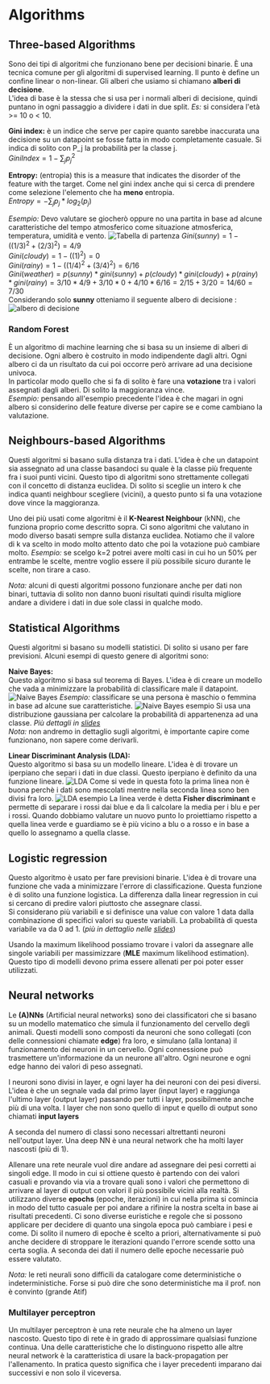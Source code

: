 # Algorithms

## Three-based Algorithms

Sono dei tipi di algoritmi che funzionano bene per decisioni binarie. È una tecnica comune per gli algoritmi di supervised learning. Il punto è define un confine linear o non-linear.
Gli alberi che usiamo si chiamano **alberi di decisione**.  
L'idea di base è la stessa che si usa per i normali alberi di decisione, quindi puntano in ogni passaggio a dividere i dati in due split. *Es:* si considera l'età >= 10 o < 10.

**Gini index:** è un indice che serve per capire quanto sarebbe inaccurata una decisione su un datapoint se fosse fatta in modo completamente casuale. Si indica di solito con P_j la probabilità per la classe j.  
$GiniIndex = 1-\sum_j{p_j^2}$

**Entropy:** (entropia) this is a measure that indicates the disorder of the feature with the target. Come nel gini index anche qui si cerca di prendere come selezione l'elemento che ha **meno** entropia.  
$Entropy = -\sum_j{p_j * log_2(p_j)}$

*Esempio:* Devo valutare se giocherò oppure no una partita in base ad alcune caratteristiche del tempo atmosferico come situazione atmosferica, temperatura, umidità e vento.
![Tabella di partenza](../Screenshots/sunny_rainy_cloudy)
$Gini(sunny) = 1-((1/3)^2 + (2/3)^2) = 4/9$  
$Gini(cloudy) = 1-((1)^2) = 0$  
$Gini(rainy) = 1-((1/4)^2 + (3/4)^2) = 6/16$  
$Gini(weather) = p(sunny)*gini(sunny) + p(cloudy)*gini(cloudy) + p(rainy)*gini(rainy) = 3/10 * 4/9 + 3/10 * 0 + 4/10 * 6/16 = 2/15 + 3/20 = 14/60 = 7/30$  
Considerando solo **sunny** otteniamo il seguente albero di decisione :
![albero di decisione](../Screenshots/decision_tree)

### Random Forest

È un algoritmo di machine learning che si basa su un insieme di alberi di decisione. Ogni albero è costruito in modo indipendente dagli altri. Ogni albero ci da un risultato da cui poi occorre però arrivare ad una decisione univoca.  
In particolar modo quello che si fa di solito è fare una **votazione** tra i valori assegnati dagli alberi. Di solito la maggioranza vince.  
*Esempio:* pensando all'esempio precedente l'idea è che magari in ogni albero si considerino delle feature diverse per capire se e come cambiano la valutazione.

## Neighbours-based Algorithms

Questi algoritmi si basano sulla distanza tra i dati. L'idea è che un datapoint sia assegnato ad una classe basandoci su quale è la classe più frequente fra i suoi punti vicini. Questo tipo di algoritmi sono strettamente collegati con il concetto di distanza euclidea. Di solito si sceglie un intero k che indica quanti neighbour scegliere (vicini), a questo punto si fa una votazione dove vince la maggioranza.

Uno dei più usati come algoritmi è il **K-Nearest Neighbour** (kNN), che funziona proprio come descritto sopra. Ci sono algoritmi che valutano in modo diverso basati sempre sulla distanza euclidea. Notiamo che il valore di k va scelto in modo molto attento dato che poi la votazione può cambiare molto. *Esempio:* se scelgo k=2 potrei avere molti casi in cui ho un 50% per entrambe le scelte, mentre voglio essere il più possibile sicuro durante le scelte, non tirare a caso.

*Nota:* alcuni di questi algoritmi possono funzionare anche per dati non binari, tuttavia di solito non danno buoni risultati quindi risulta migliore andare a dividere i dati in due sole classi in qualche modo.

## Statistical Algorithms

Questi algoritmi si basano su modelli statistici. Di solito si usano per fare previsioni. Alcuni esempi di questo genere di algoritmi sono:

**Naive Bayes:**  
Questo algoritmo si basa sul teorema di Bayes. L'idea è di creare un modello che vada a minimizzare la probabilità di classificare male il datapoint.
![Naive Bayes](../Screenshots/naive_bayes)
*Esempio:* classificare se una persona è maschio o femmina in base ad alcune sue caratteristiche.
![Naive Bayes esempio](../Screenshots/male_female)
Si usa una distribuzione gaussiana per calcolare la probabilità di appartenenza ad una classe. *Più dettagli in [slides](./slides/DCML-CPS_6.pd)*  
*Nota:* non andremo in dettaglio sugli algoritmi, è importante capire come funzionano, non sapere come derivarli.

**Linear Discriminant Analysis (LDA):**  
Questo algoritmo si basa su un modello lineare. L'idea è di trovare un iperpiano che separi i dati in due classi. Questo iperpiano è definito da una funzione lineare.
![LDA](../Screenshots/linear_discriminant)
Come si vede in questa foto la prima linea non è buona perchè i dati sono mescolati mentre nella seconda linea sono ben divisi fra loro.
![LDA esempio](../Screenshots/linear_discriminant_example)
La linea verde è detta **Fisher discriminant** e permette di separare i rossi dai blue e da lì calcolare la media per i blu e per i rossi. Quando dobbiamo valutare un nuovo punto lo proiettiamo rispetto a quella linea verde e guardiamo se è più vicino a blu o a rosso e in base a quello lo assegnamo a quella classe.

## Logistic regression

Questo algoritmo è usato per fare previsioni binarie. L'idea è di trovare una funzione che vada a minimizzare l'errore di classificazione. Questa funzione è di solito una funzione logistica. La differenza dalla linear regression in cui si cercano di predire valori piuttosto che assegnare classi.  
Si considerano più variabili e si definisce una value con valore 1 data dalla combinazione di specifici valori su queste variabili. La probabilità di questa variabile va da 0 ad 1. (*più in dettaglio nelle [slides](./slides/DCML-CPS_6.pdf)*)

Usando la maximum likelihood possiamo trovare i valori da assegnare alle singole variabili per massimizzare (**MLE** maximum likelihood estimation).  
Questo tipo di modelli devono prima essere allenati per poi poter esser utilizzati.

## Neural networks

Le **(A)NNs** (Artificial neural networks) sono dei classificatori che si basano su un modello matematico che simula il funzionamento del cervello degli animali. Questi modelli sono composti da neuroni che sono collegati (con delle connessioni chiamate **edge**) fra loro, e simulano (alla lontana) il funzionamento dei neuroni in un cervello. Ogni connessione può trasmettere un'informazione da un neurone all'altro. Ogni neurone e ogni edge hanno dei valori di peso assegnati.

I neuroni sono divisi in layer, e ogni layer ha dei neuroni con dei pesi diversi. L'idea è che un segnale vada dal primo layer (input layer) e raggiunga l'ultimo layer (output layer) passando per tutti i layer, possibilmente anche più di una volta. I layer che non sono quello di input e quello di output sono chiamati **input layers**

A seconda del numero di classi sono necessari altrettanti neuroni nell'output layer. Una deep NN è una neural network che ha molti layer nascosti (più di 1).

Allenare una rete neurale vuol dire andare ad assegnare dei pesi corretti ai singoli edge. Il modo in cui si ottiene questo è partendo con dei valori casuali e provando via via a trovare quali sono i valori che permettono di arrivare al layer di output con valori il più possibile vicini alla realtà. Si utilizzano diverse **epochs** (epoche, iterazioni) in cui nella prima si comincia in modo del tutto casuale per poi andare a rifinire la nostra scelta in base ai risultati precedenti. Ci sono diverse euristiche e regole che si possono applicare per decidere di quanto una singola epoca può cambiare i pesi e come. Di solito il numero di epoche è scelto a priori, alternativamente si può anche decidere di stroppare le iterazioni quando l'errore scende sotto una certa soglia. A seconda dei dati il numero delle epoche necessarie può essere valutato.

*Nota:* le reti neurali sono difficili da catalogare come deterministiche o indeterministiche. Forse si può dire che sono deterministiche ma il prof. non è convinto (grande Atif)

### Multilayer perceptron

Un multilayer perceptron è una rete neurale che ha almeno un layer nascosto. Questo tipo di rete è in grado di approssimare qualsiasi funzione continua. Una delle caratteristiche che lo distinguono rispetto alle altre neural network è la caratteristica di usare la back-propagation per l'allenamento. In pratica questo significa che i layer precedenti imparano dai successivi e non solo il viceversa.
